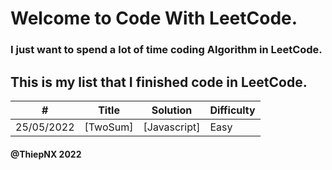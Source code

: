 # Welcome to Code With LeetCode.

### I just want to spend a lot of time coding Algorithm in LeetCode. 

## This is my list that I finished code in LeetCode.

| # | Title | Solution | Difficulty |
|---| ----- | -------- | ---------- |
|25/05/2022|[TwoSum]| [Javascript]|Easy|

#### @ThiepNX 2022
